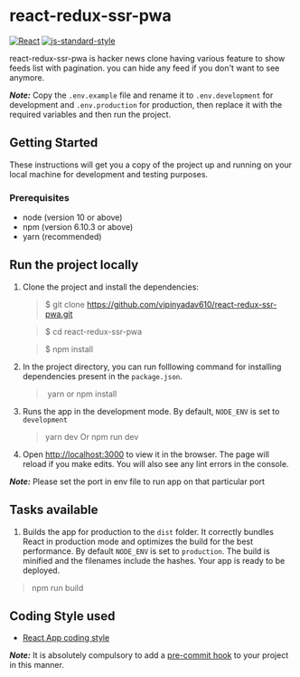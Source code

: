 # react-redux-ssr-pwa

[![React](https://img.shields.io/badge/dynamic/json?style=flat&colorB=DF01D7&label=React&prefix=v&query=dependencies.react&logo=react&url=https%3A%2F%2Fraw.githubusercontent.com%2FSoFriendly%2Fyac-mobile%2FReleaseBranch%2Fpackage.json%3Ftoken%3DACCU4SJ6TGYZYKMWFCRNEQS5MYKTG)](https://reactjs.org/)
[![js-standard-style](https://img.shields.io/badge/code%20style-standard-brightgreen.svg?style=flat&colorB=398339)](http://standardjs.com/)

react-redux-ssr-pwa is hacker news clone having various feature to show feeds list with pagination.
you can hide any feed if you don't want to see anymore.

**_Note:_** Copy the `.env.example` file and rename it to `.env.development` for development and `.env.production` for production, then replace it with the required variables and then run the project.

## Getting Started

These instructions will get you a copy of the project up and running on your local machine for development and testing purposes.

### Prerequisites

- node (version 10 or above)
- npm (version 6.10.3 or above)
- yarn (recommended)

## Run the project locally

1. Clone the project and install the dependencies:

   > \$ git clone https://github.com/vipinyadav610/react-redux-ssr-pwa.git

   > \$ cd react-redux-ssr-pwa

   > \$ npm install

2. In the project directory, you can run folllowing command for installing dependencies present in the `package.json`.

   > ​ yarn or npm install

3. Runs the app in the development mode. By default, `NODE_ENV` is set to `development`

   > yarn dev Or npm run dev

4. Open [http://localhost:3000](http://localhost:3000) to view it in the browser. The page will reload if you make edits. You will also see any lint errors in the console.

**_Note:_** Please set the port in env file to run app on that particular port

## Tasks available

1. Builds the app for production to the `dist` folder. It correctly bundles React in production mode and optimizes the build for the best performance. By default `NODE_ENV` is set to `production`. The build is minified and the filenames include the hashes. Your app is ready to be deployed.

> npm run build

## Coding Style used

- [React App coding style](https://www.npmjs.com/package/eslint-config-react-app/)

**_Note:_** It is absolutely compulsory to add a [pre-commit hook](https://prettier.io/docs/en/precommit.html) to your project in this manner.
